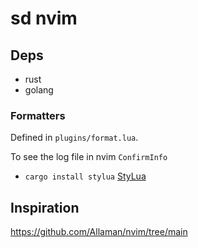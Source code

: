 # sd nvim


## Deps

- rust
- golang

### Formatters

Defined in `plugins/format.lua`.

To see the log file in nvim `ConfirmInfo`


- `cargo install stylua`  [StyLua](https://github.com/JohnnyMorganz/StyLua)


## Inspiration

https://github.com/Allaman/nvim/tree/main
